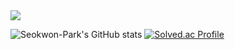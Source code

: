 <img src="https://capsule-render.vercel.app/api?type=slice&color=gradient&customColorList=0,2,2,5,30&height=200&text=Github&fontAlign=70&rotate=13&fontAlignY=25&desc=Computer%20Graphics%20and%20Game%20Engine&descAlign=77.&descAlignY=44">



![Seokwon-Park's GitHub stats](https://github-readme-stats.vercel.app/api?username=Seokwon-Park&show_icons=true&theme=dark)
[![Solved.ac Profile](http://mazassumnida.wtf/api/v2/generate_badge?boj=rty3394)](https://solved.ac/rty3394/)
